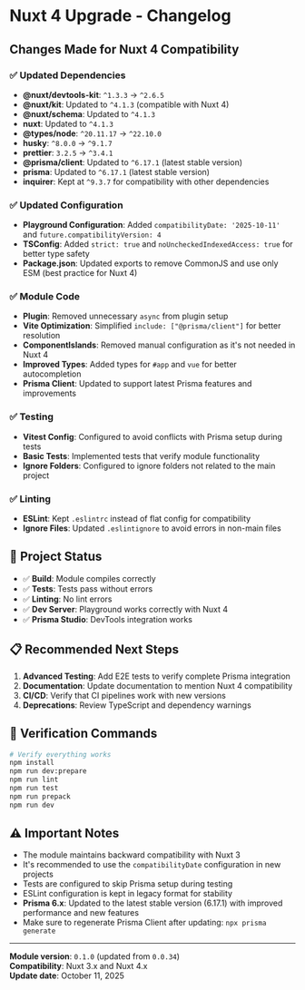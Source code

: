 # Nuxt 4 Upgrade - Changelog

## Changes Made for Nuxt 4 Compatibility

### ✅ **Updated Dependencies**

- **@nuxt/devtools-kit**: `^1.3.3` → `^2.6.5`
- **@nuxt/kit**: Updated to `^4.1.3` (compatible with Nuxt 4)
- **@nuxt/schema**: Updated to `^4.1.3`
- **nuxt**: Updated to `^4.1.3`
- **@types/node**: `^20.11.17` → `^22.10.0`
- **husky**: `^8.0.0` → `^9.1.7`
- **prettier**: `3.2.5` → `^3.4.1`
- **@prisma/client**: Updated to `^6.17.1` (latest stable version)
- **prisma**: Updated to `^6.17.1` (latest stable version)
- **inquirer**: Kept at `^9.3.7` for compatibility with other dependencies

### ✅ **Updated Configuration**

- **Playground Configuration**: Added `compatibilityDate: '2025-10-11'` and `future.compatibilityVersion: 4`
- **TSConfig**: Added `strict: true` and `noUncheckedIndexedAccess: true` for better type safety
- **Package.json**: Updated exports to remove CommonJS and use only ESM (best practice for Nuxt 4)

### ✅ **Module Code**

- **Plugin**: Removed unnecessary `async` from plugin setup
- **Vite Optimization**: Simplified `include: ["@prisma/client"]` for better resolution
- **ComponentIslands**: Removed manual configuration as it's not needed in Nuxt 4
- **Improved Types**: Added types for `#app` and `vue` for better autocompletion
- **Prisma Client**: Updated to support latest Prisma features and improvements

### ✅ **Testing**

- **Vitest Config**: Configured to avoid conflicts with Prisma setup during tests
- **Basic Tests**: Implemented tests that verify module functionality
- **Ignore Folders**: Configured to ignore folders not related to the main project

### ✅ **Linting**

- **ESLint**: Kept `.eslintrc` instead of flat config for compatibility
- **Ignore Files**: Updated `.eslintignore` to avoid errors in non-main files

## 🚀 **Project Status**

- ✅ **Build**: Module compiles correctly
- ✅ **Tests**: Tests pass without errors
- ✅ **Linting**: No lint errors
- ✅ **Dev Server**: Playground works correctly with Nuxt 4
- ✅ **Prisma Studio**: DevTools integration works

## 📋 **Recommended Next Steps**

1. **Advanced Testing**: Add E2E tests to verify complete Prisma integration
2. **Documentation**: Update documentation to mention Nuxt 4 compatibility
3. **CI/CD**: Verify that CI pipelines work with new versions
4. **Deprecations**: Review TypeScript and dependency warnings

## 🔧 **Verification Commands**

```bash
# Verify everything works
npm install
npm run dev:prepare
npm run lint
npm run test
npm run prepack
npm run dev
```

## ⚠️ **Important Notes**

- The module maintains backward compatibility with Nuxt 3
- It's recommended to use the `compatibilityDate` configuration in new projects
- Tests are configured to skip Prisma setup during testing
- ESLint configuration is kept in legacy format for stability
- **Prisma 6.x**: Updated to the latest stable version (6.17.1) with improved performance and new features
- Make sure to regenerate Prisma Client after updating: `npx prisma generate`

---

**Module version**: `0.1.0` (updated from `0.0.34`)  
**Compatibility**: Nuxt 3.x and Nuxt 4.x  
**Update date**: October 11, 2025
